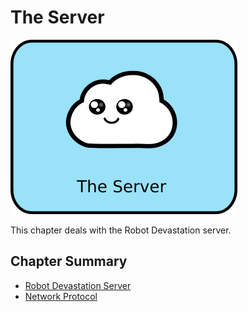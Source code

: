 # The Server

![The Server](/assets/the-server.png)

This chapter deals with the Robot Devastation server. 

## Chapter Summary
* [Robot Devastation Server](the-server/robot-devastation-server.md)
* [Network Protocol](the-server/network-protocol.md)

